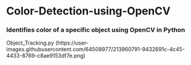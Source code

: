 # Color-Detection-using-OpenCV
<h3> Identifies color of a specific object using OpenCV in Python </h3>
Object_Tracking.py
(https://user-images.githubusercontent.com/64508977/213960791-9432691c-4c45-4433-8769-c8ae9153df7e.png)



